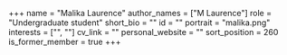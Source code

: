 +++
name = "Malika Laurence"
author_names = ["M Laurence"]
role = "Undergraduate student"
short_bio = ""
id = ""
portrait = "malika.png"
interests = ["", ""]
cv_link = ""
personal_website = ""
sort_position = 260
is_former_member = true
+++

